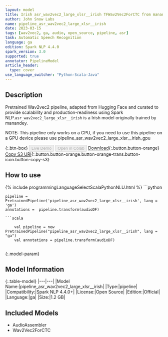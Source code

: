 ```yaml
---
layout: model
title: Irish asr_wav2vec2_large_xlsr__irish TFWav2Vec2ForCTC from manandey
author: John Snow Labs
name: pipeline_asr_wav2vec2_large_xlsr__irish
date: 2023-03-15
tags: [wav2vec2, ga, audio, open_source, pipeline, asr]
task: Automatic Speech Recognition
language: ga
edition: Spark NLP 4.4.0
spark_version: 3.0
supported: true
annotator: PipelineModel
article_header:
  type: cover
use_language_switcher: "Python-Scala-Java"
---
```


## Description

Pretrained Wav2vec2  pipeline, adapted from Hugging Face and curated to provide scalability and production-readiness using Spark NLP.`asr_wav2vec2_large_xlsr__irish` is a Irish model originally trained by manandey.

NOTE: This pipeline only works on a CPU, if you need to use this pipeline on a GPU device please use pipeline_asr_wav2vec2_large_xlsr__irish_gpu

{:.btn-box}
<button class="button button-orange" disabled>Live Demo</button>
<button class="button button-orange" disabled>Open in Colab</button>
[Download](https://s3.amazonaws.com/auxdata.johnsnowlabs.com/public/models/pipeline_asr_wav2vec2_large_xlsr__irish_ga_4.4.0_3.0_1678903999289.zip){:.button.button-orange}
[Copy S3 URI](s3://auxdata.johnsnowlabs.com/public/models/pipeline_asr_wav2vec2_large_xlsr__irish_ga_4.4.0_3.0_1678903999289.zip){:.button.button-orange.button-orange-trans.button-icon.button-copy-s3}

## How to use



<div class="tabs-box" markdown="1">
{% include programmingLanguageSelectScalaPythonNLU.html %}
```python

    pipeline = PretrainedPipeline('pipeline_asr_wav2vec2_large_xlsr__irish', lang = 'ga')
    annotations =  pipeline.transform(audioDF)
    
```
```scala

    val pipeline = new PretrainedPipeline("pipeline_asr_wav2vec2_large_xlsr__irish", lang = "ga")
    val annotations = pipeline.transform(audioDF)
    
```
</div>

{:.model-param}
## Model Information

{:.table-model}
|---|---|
|Model Name:|pipeline_asr_wav2vec2_large_xlsr__irish|
|Type:|pipeline|
|Compatibility:|Spark NLP 4.4.0+|
|License:|Open Source|
|Edition:|Official|
|Language:|ga|
|Size:|1.2 GB|

## Included Models

- AudioAssembler
- Wav2Vec2ForCTC
